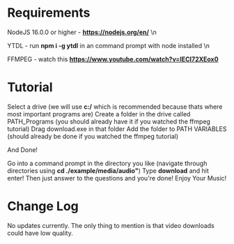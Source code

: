 # Requirements

NodeJS 16.0.0 or higher - **https://nodejs.org/en/** \n

YTDL - run **npm i -g ytdl** in an command prompt with node installed \n

FFMPEG - watch this **https://www.youtube.com/watch?v=IECI72XEox0**

# Tutorial

Select a drive (we will use **c:/** which is recommended because thats where most important programs are)
Create a folder in the drive called PATH_Programs (you should already have it if you watched the ffmpeg tutorial)
Drag download.exe in that folder
Add the folder to PATH VARIABLES (should already be done if you watched the ffmpeg tutorial)

And Done!

Go into a command prompt in the directory you like (navigate through directories using **cd ./example/media/audio"**)
Type **download** and hit enter!
Then just answer to the questions and you're done! Enjoy Your Music!

# Change Log

No updates currently. 
The only thing to mention is that video downloads could have low quality.